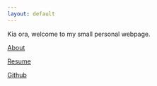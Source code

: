 ```yaml
---
layout: default
---
```


Kia ora, welcome to my small personal webpage.

[About](./pages/about.md)

[Resume](./pages/resume.md)

[Github](https://github.com/Graphight)
